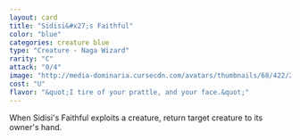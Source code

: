 ```yaml
---
layout: card
title: "Sidisi&#x27;s Faithful"
color: "blue"
categories: creature blue
type: "Creature - Naga Wizard"
rarity: "C"
attack: "0/4"
image: "http://media-dominaria.cursecdn.com/avatars/thumbnails/68/422/200/283/635618486221601491.png"
cost: "U"
flavor: "&quot;I tire of your prattle, and your face.&quot;"
---
```


When Sidisi's Faithful exploits a creature, return target creature to its owner's hand.
